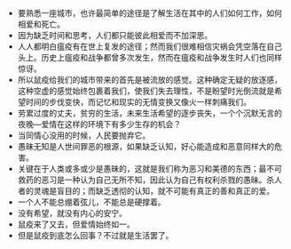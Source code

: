 - 要熟悉一座城市，也许最简单的途径是了解生活在其中的人们如何工作，如何相爱和死亡。
- 因为缺乏时间和思考，人们都只能彼此相爱而不加深思。
- 人人都明白瘟疫有在世上复发的途径；然而我们很难相信灾祸会凭空落在自己头上。历史上瘟疫和战争都曾多次发生，然而在瘟疫和战争发生时人们也同样惊讶。
- 所以鼠疫给我们的城市带来的首先是被流放的感觉。这种确定无疑的放逐感，这种空虚的感觉始终包裹着我们，使我们失去理性，不是盼望时光倒流就是希望时间的步伐变快，而记忆和现实的无情变换又像火一样刺痛我们。
- 劳累过度的丈夫，贫穷的生活，未来生活希望的逐步丧失，一个个沉默无言的夜晚—爱情在这样的环境下有多少生存的机会？
- 当同情心没用的时候，人民要抛弃它。
- 愚昧无知是人世间罪恶的根源，如果缺乏认知，好心能造成和恶意同样大的危害。
- 关键在于人类或多或少是愚昧的，这就是我们称为恶习和美德的东西；最不可救药的恶习是一种认为自己无所不知，因此认为自己有权利杀戮的愚昧。杀人者的灵魂是盲目的；而缺乏透彻的认知，就不可能有真正的善和真正的爱。
- 一个人不能总绷着弦儿，不能总是硬撑着。
- 没有希望，就没有内心的安宁。
- 鼠疫来了又去，但爱情始终如一。
- 但是鼠疫到底怎么回事？不过就是生活罢了。
